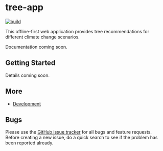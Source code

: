 # tree-app

[![build](https://img.shields.io/travis/com/geops/tree-app.svg)](https://travis-ci.com/geops/tree-app)

This offline-first web application provides tree recommendations for different climate change scenarios.

Documentation coming soon.

## Getting Started

Details coming soon.

## More

- [Development](https://github.com/geops/tree-app/tree/master/DEVELOPMENT.md)

## Bugs

Please use the [GitHub issue tracker](https://github.com/geops/tree-app/issues) for all bugs and feature requests. Before creating a new issue, do a quick search to see if the problem has been reported already.
